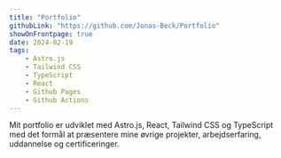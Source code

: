 ```yaml
---
title: "Portfolio"
githubLink: "https://github.com/Jonas-Beck/Portfolio"
showOnFrontpage: true
date: 2024-02-19
tags:
    - Astro.js
    - Tailwind CSS
    - TypeScript
    - React
    - Github Pages
    - Github Actions
---
```


Mit portfolio er udviklet med Astro.js, React, Tailwind CSS og TypeScript med det formål at præsentere mine øvrige projekter, arbejdserfaring, uddannelse og certificeringer.
